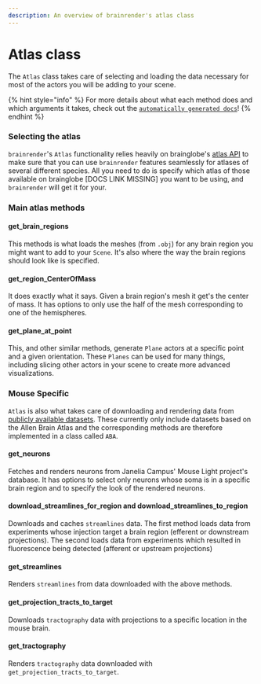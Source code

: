 ```yaml
---
description: An overview of brainrender's atlas class
---
```


# Atlas class

The `Atlas` class takes care of selecting and loading the data necessary for most of the actors you will be adding to your scene.

{% hint style="info" %}
For more details about what each method does and which arguments it takes,  check out the [`automatically generated docs`](../autogenerated-docs/brainrender-autodocs/atlases/atlas.md)!
{% endhint %}

### Selecting the atlas

`brainrender`'s  `Atlas` functionality relies heavily on brainglobe's [atlas API](https://github.com/brainglobe/bg-atlasapi) to make sure that you can use `brainrender` features seamlessly for atlases of several different species. All you need to do is specify which atlas of those available on brainglobe \[DOCS LINK MISSING\] you want to be using, and `brainrender` will get it for your. 



### Main atlas methods

#### get\_brain\_regions

This methods is what loads the meshes \(from `.obj`\) for any brain region you might want to add to your `Scene`. It's also where the way the brain regions should look like is specified. 

#### get\_region\_CenterOfMass

It does exactly what it says. Given a brain region's mesh it get's the center of mass. It has options to only use the half of the mesh corresponding to one of the hemispheres. 

#### get\_plane\_at\_point

This, and other similar methods, generate `Plane` actors at a specific point and a given orientation. These `Planes` can be used for many things, including slicing other actors in your scene to create more advanced visualizations.



### Mouse Specific

`Atlas` is also what takes care of downloading and rendering data from [publicly available datasets](public.md). These currently only include datasets based on the Allen Brain Atlas and the corresponding methods are therefore implemented in a class called `ABA`. 

#### get\_neurons

Fetches and renders neurons from Janelia Campus' Mouse Light project's database. It has options to select only neurons whose soma is in a specific brain region and to specify the look of the rendered neurons. 

#### download\_streamlines\_for\_region and download\_streamlines\_to\_region

Downloads and caches `streamlines` data. The first method loads data from experiments whose injection target a brain region \(efferent or downstream projections\). The second loads data from experiments which resulted in fluorescence being detected \(afferent or upstream projections\)

#### get\_streamlines

Renders `streamlines` from data downloaded with the above methods.

#### get\_projection\_tracts\_to\_target

Downloads `tractography` data with projections to a specific location in the mouse brain. 

#### get\_tractography

Renders `tractography` data downloaded with `get_projection_tracts_to_target`.







